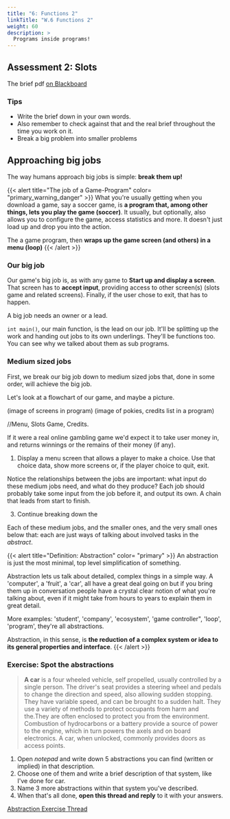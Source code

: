 ```yaml
---
title: "6: Functions 2"
linkTitle: "W.6 Functions 2"
weight: 60
description: >
  Programs inside programs!
---
```


## Assessment 2: Slots

The brief pdf [on Blackboard](https://learn-ap-southeast-2-prod-fleet01-xythos.s3-ap-southeast-2.amazonaws.com/5c07149a959f5/15836406?response-content-disposition=inline%3B%20filename%2A%3DUTF-8%27%27ISE102_Assessment%25202%2520Brief_14112019.pdf&response-content-type=application%2Fpdf&X-Amz-Algorithm=AWS4-HMAC-SHA256&X-Amz-Date=20200323T002852Z&X-Amz-SignedHeaders=host&X-Amz-Expires=21600&X-Amz-Credential=AKIAIW5OVFIUOTV36DNA%2F20200323%2Fap-southeast-2%2Fs3%2Faws4_request&X-Amz-Signature=79ee9923fd485563a89cf9cbb31a3dfb27f1b2a5885a18ad85ec1ca65766012a)

### Tips

* Write the brief down in your own words.
* Also remember to check against that and the real brief throughout the time you work on it.
* Break a big problem into smaller problems

## Approaching big jobs

The way humans approach big jobs is simple: **break them up!**

{{< alert title="The job of a Game-Program" color= "primary_warning_danger" >}}
What you're usually getting when you download a game, say a soccer game, is **a program that, among other things, lets you play the game (soccer)**. It usually, but optionally, also allows you to configure the game, access statistics and more. It doesn't just load up and drop you into the action.

The a game program, then **wraps up the game screen (and others) in a menu (loop)**
{{< /alert >}}

### Our big job

Our game's big job is, as with any game to **Start up and display a screen**. That screen has to **accept input**, providing access to other screen(s) (slots game and related screens). Finally, if the user chose to exit, that has to happen.

A big job needs an owner or a lead.

`int main()`, our main function, is the lead on our job. It'll be splitting up the work and handing out jobs to its own underlings. They'll be functions too. You can see why we talked about them as sub programs.

### Medium sized jobs

First, we break our big job down to medium sized jobs that, done in some order, will achieve the big job.

Let's look at a flowchart of our game, and maybe a picture.

(image of screens in program)
(image of pokies, credits list in a program)

//Menu, Slots Game, Credits. 

If it were a real online gambling game we'd expect it to take user money in, and returns winnings or the remains of their money (if any).

1. Display a menu screen that allows a player to make a choice.
Use that choice data, show more screens or, if the player choice to quit, exit.

Notice the relationships between the jobs are important: what input do these medium jobs need, and what do they produce? Each job should probably take some input from the job before it, and output its own. A chain that leads from start to finish.

3. Continue breaking down the 

Each of these medium jobs, and the smaller ones, and the very small ones below that: each are just ways of talking about involved tasks in the _abstract_.

{{< alert title="Definition: Abstraction" color= "primary" >}}
An abstraction is just the most minimal, top level simplification of something. 

Abstraction lets us talk about detailed, complex things in a simple way. A 'computer', a 'fruit', a 'car', all have a great deal going on but if you bring them up in conversation people have a crystal clear notion of what you're talking about, even if it might take from hours to years to explain them in great detail. 

More examples: 'student', 'company', 'ecosystem', 'game controller", 'loop', 'program', they're all abstractions.

Abstraction, in this sense, is **the reduction of a complex system or idea to its general properties and interface**.
{{< /alert >}}

### Exercise: Spot the abstractions

> **A car** is a four wheeled vehicle, self propelled, usually controlled by a single person. The driver's seat provides a steering wheel and pedals to change the direction and speed, also allowing sudden stopping. They have variable speed, and can be brought to a sudden halt. They use a variety of methods to protect occupants from harm and the.They are often enclosed to protect you from the environment. Combustion of hydrocarbons or a battery provide a source of power to the engine, which in turn powers the axels and on board electronics. A car, when unlocked, commonly provides doors as access points.

1. Open _notepad_ and write down 5 abstractions you can find (written or implied) in that description.
2. Choose one of them and write a brief description of that system, like I've done for car.
3. Name 3 more abstractions within that system you've described.
4. When that's all done, **open this thread and reply** to it with your answers. 

<a class="btn btn-lg btn-primary mr-3 mb-4" href="https://laureate-au.blackboard.com/webapps/discussionboard/do/message?action=list_messages&course_id=_90315_1&nav=discussion_board_entry&conf_id=_153571_1&forum_id=_857301_1&message_id=_2200384_1" target="_blank">Abstraction Exercise Thread<i class="fas fa-arrow-alt-circle-right ml-2"></i></a>

<!--
### Powerful words: Abstraction and Encapsulation

We've talked about words giving us power over ideas, power to discuss and challenge them. _Conditional_ is one of those: it lets us talk about decision making in code that can be done several ways in infinite combinations, **but in a single word.** 

In a more mechanical/practical sense, "car" is a hell of an abstraction. Think about all the things that come together in a car, all the variations available, but in a word we evoke the entire thing. 

"Plant" is another. "Food". "Cooking". If we had to go into all the details of what these things actually mean, all the concepts and knowledge they combine, just to water our cactus or a heat up a frozen pie, we'd never get anyhere.
textbook pp143 and pp152 

More powerful than all of those is the word "abstraction". 



#### Spot the abstractions

> **A car** is a four wheeled vehicle, below a certain size, usually controlled by a single person, for the transporting of one or more human passengers and their property. They offer a steering wheel, along with controls for stopping, accelerating and gear selection (wether manual or partly automated). It typically (though optionally) encloses its passengers, separating them from their evironment and the weather. It's powered by combustion or electricity, using a fuel or power source contained in the vehicle, which can be periodically refreshed from an external source. 

1. Open _notepad_ and write down 5 abstractions of systems you can find in that description.
2. Choose one of them and write a brief description of that system, like I've done for car.
3. Write down 3 abstractions you find in your description.
4. When that's all done, open this thread and reply to it with your answers. 

## Code with abstraction

### Bullet points

I like to set up bullet points first, before any psuedocode. As you write them out, you start to see how parts will work, smaller problems you'll need to serve. Like a todo list, it clarifies and organises.

It'll probably consist of the top level abstractions in your game: menus, screens, game modes, settings.

```
"My pencil and I are smarter than I am." - Einstein
```

* Make **entire** slots game **app** (too monolithic)

1. Make a **menu**
    * Show menu w cash total
    * Get Choice
    * Go to sub-screen or quit  
2. Make the slots **game part**  
    * Show cash
    * Get user bet, check it
    * Take away bet
    * show 3 random numbers 2-7
    * Check for wins
    * Calculate winnings
    * Display win/loss info
    * Return to menu.
3. Make **credits** part  
    * Show credits (think film credits: who made what)  
    * Return to menu  
4. Make **quitting** part
    * Tell them how they did
    * Thank them or pick on them.

That's still a lot to do, but we don't have to do it all at once. 

### Code skeleton

A good way to start is a scaffolding or skeleton that looks and behaves a bit like the app. Thinking of parts of our program as abstractions, we can forget about the details now and just think about the 'screens' in our game, and what goes in and out of them. Then we translate that basic exchange into function definitions that make sense. 

Later we can add functions to do various jobs like checking for wins. To keep focussed on our top level, we even **fake their contents** eg returning a win or loss for testing.

## Exercise: Slots Skeleton 1

Looking at the brief and building the skeleton of a plan. A bit like putting a core team together and filling it out.

{{< imgcard code_slots_skeleton_1 Link "code_slots_skeleton_1.png">}}
{{< /imgcard >}}

The output:
{{< imgcard output_slots_skeleton_1 Link "output_slots_skeleton_1.png">}}
The game loop works, the winnings are accruing.
{{< /imgcard >}}


### From screens to functions

The abstractinos here basically amounted, in my mind, to screens in a game, and then the things they need done.

What screens do we need? What output do we need from the menu screen? What information do we need to give the slot machine? What do we need back from the slot machine screen when it's done?

The best part: we don't need our functions to do their real job: a function that checks for wins, for example, just needs to take three numbers and return a result


## Strategy: Making Functions Work As A Team

{{< imgcard heist_gang >}}
Everyone has a job, one guy is the lead.
{{< /imgcard >}}

**Heist movies** usually go something like this:
* **Smart criminal** guy decides to do The Big One/The Very Last One and puts together a crew
* Then there's planning, arguing, people walking out etc
* They get serious and everyone is given instructions by **Smart criminal**. They either:
  * Get something important for the job
    * **Distractingly attractive lady** gets Id from rich jerk
    * **Hacker** gets security codes and camera ids
    * **Unhappy employee** draws a layout of the cameras and their blindspots, intel on staff.
    * **Explosives guy** gets.. explosives.
  * Do something important for the job
    * **Loud comedian** runs a distraction
    * Safe guy **opens** a lock
    * **Driver** drives a vehicle

### Top Down Organising

If **Smart criminal** wants to control events and predict the outcome of the heist, he needs to deal with each person individually.

#### Direct Control

* Each team member is given only the **information they need to know** for their specialty
* They return the information/goods to him **directly**
* He then **passes on** some of what he's learned to the **next team member**
* They can then subcontract out some work on that limited task/info when necessary

#### In Practise

1. **Smart criminal** tells **Attractive lady** about _rich jerk_, and she brings back his _ID Card_
2. **Smart criminal** gives **Hacker** the _ID Card_, and he gets _camera ids_ and _security codes_
3. **Smart criminal** gives **Unhappy employee** the _security codes_, and he uses them to access secure areas and map out _camera locations_
.. and so on.

### The Contract

How do you get a bunch of goons you don't trust to do what you need done? Through clear, limited agreements. Look again at a _function_ declaration and a _function_ call: you can see that a well written function defines a contract:
1. Its abilities are in the name, usually a _verb_.
2. The _argument_ or _parameter_ list defines the minimum input it needs to do the work.
3. The function's _type_ tells you what you are guaranteed in return. `int twoTimes()` is required to `return` an `int`.

```cpp
type functionName( type argument1, type argument2 )
{
  type outputVariable;
  // do things
  return ( outputVariable );
}
```

### Benefits 1: Readability

With other functions on hand, and well planned roles for each, `main()` becomes **a short summary of your program**.
Main() here is short and readable. Functions do a single job.

{{< imgcard code_main_ss_1 Link "code_main_ss_1.png">}}
{{< /imgcard >}}

## Exercise: Slots Skeleton 2

Adding in betting (including function), more description of function body from brief.

{{< imgcard code_slots_skeleton_2 Link "code_slots_skeleton_2.png">}}
{{< /imgcard >}}

The output:
{{< imgcard output_slots_skeleton_2 Link "output_slots_skeleton_2.png">}}
We know our game loop is reliable, now we've added fake betting.
{{< /imgcard >}}


{{< alert title="Going Deeper: Function life cycle" color= "primary" >}}
When main calls a function, it's a bit like windows starting a program. 
1. It sets up room in memory for the function to come to life, then lets it:
   * set up variables, 
   * do its job
   * return data. 
2. The _function_ ends, the memory is cleared along with variable values.
3. Any future _function_ calls set up room in memory and repeat this process. Dust in the wind.
{{< /alert >}}

### Grouping Processing With Storage

Imagine all your heist guys had all the information everyone else had, they'd be overloaded. Humans work and focus better with smaller amounts of info related to the current task. Functions embody that idea.

**Question:** A function takes input, but.. does it have to? We defined `highScore` in `main()`, can't `showQuitMessage()` just use it??

**Answer:** No. A function's body isn't visible to any other code, including the variables there.


What a _function_ can see is its **_scope_**. A function's scope includes:
   1. Variables declared in the parentheses aka the _arguments list_
   2. Variables declared inside the _code block_ `{}` of the _function_.
   3. _**Global**_ variables declared outside any codeblocks of any functions. Commonly after `#include` statements.

{{< alert title="Origin Of Term: Scope" color= "primary" >}}
From the _Online Etymology Dictionary:_

**Scope:**   
* from Greek _skopos_ / _spek-_ "to observe." Sense of "distance the mind can reach, extent of view" first recorded c. 1600.
{{< /alert >}}

## Due This Week

### Code 

1. **Replace psuedocode** in _slots\_skeleton\_2_:
    - getValidBet needs to get bet, check is valid, loop if it isn't valid.
    - showHomeMenuPrompt needs to loop if choice is invalid
2. **Add** a function to show the 3 random numbers (just fake the data).
3. **Add** an enum for outcome of spin: no win, pair, three of a kind, three sevens.

<!--**Return** an int from the function for the outcome (something from the enum)
**Reading** needed to get functions dialled now.  
-->